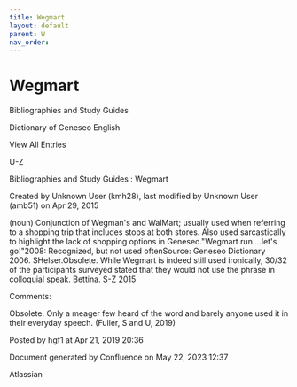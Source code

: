 ```yaml
---
title: Wegmart
layout: default
parent: W
nav_order:
---
```


# Wegmart

Bibliographies and Study Guides

Dictionary of Geneseo English

View All Entries

U-Z

Bibliographies and Study Guides : Wegmart

Created by  Unknown User (kmh28), last modified by  Unknown User (amb51) on Apr 29, 2015

(noun) Conjunction of Wegman's and WalMart; usually used when referring to a shopping trip that includes stops at both stores. Also used sarcastically to highlight the lack of shopping options in Geneseo.&quot;Wegmart run....let's go!&quot;2008: Recognized, but not used oftenSource: Geneseo Dictionary 2006. SHelser.Obsolete. While Wegmart is indeed still used ironically, 30/32 of the participants surveyed stated that they would not use the phrase in colloquial speak. Bettina. S-Z 2015

Comments:

Obsolete. Only a meager few heard of the word and barely anyone used it in their everyday speech. (Fuller, S and U, 2019)

Posted by hgf1 at Apr 21, 2019 20:36

Document generated by Confluence on May 22, 2023 12:37

Atlassian
